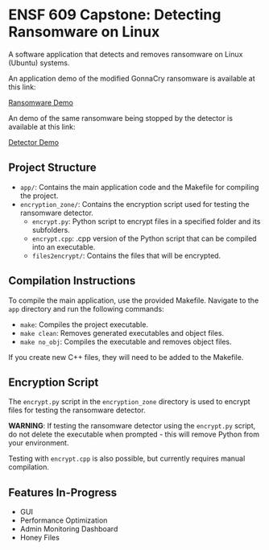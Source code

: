 # ENSF 609 Capstone: Detecting Ransomware on Linux

A software application that detects and removes ransomware on Linux (Ubuntu) systems.

An application demo of the modified GonnaCry ransomware is available at this link:

[Ransomware Demo](https://drive.google.com/file/d/1hIWWA_ZhmGaZqhzdlf3ynPu0LOJaWLPk/view?usp=sharing)

An demo of the same ransomware being stopped by the detector is available at this link:

[Detector Demo](https://drive.google.com/file/d/1rDO_HqtsSHD4BkOUQF_5ZmCVJdJY73wC/view?usp=sharing)

## Project Structure

- `app/`: Contains the main application code and the Makefile for compiling the project.
- `encryption_zone/`: Contains the encryption script used for testing the ransomware detector.
  - `encrypt.py`: Python script to encrypt files in a specified folder and its subfolders.
  - `encrypt.cpp`: .cpp version of the Python script that can be compiled into an executable.
  - `files2encrypt/`: Contains the files that will be encrypted.

## Compilation Instructions

To compile the main application, use the provided Makefile. Navigate to the `app` directory and run the following commands:

- `make`: Compiles the project executable.
- `make clean`: Removes generated executables and object files.
- `make no_obj`: Compiles the executable and removes object files.

If you create new C++ files, they will need to be added to the Makefile.

## Encryption Script

The `encrypt.py` script in the `encryption_zone` directory is used to encrypt files for testing the ransomware detector.

**WARNING**: If testing the ransomware detector using the `encrypt.py` script, do not delete the executable when prompted - this will remove Python from your environment.

Testing with `encrypt.cpp` is also possible, but currently requires manual compilation. 

## Features In-Progress

- GUI
- Performance Optimization
- Admin Monitoring Dashboard
- Honey Files
